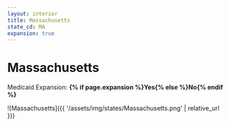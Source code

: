 ```yaml
---
layout: interior
title: Massachusetts
state_cd: MA
expansion: true
---
```


# Massachusetts

Medicaid Expansion: **{% if page.expansion %}Yes{% else %}No{% endif %}**

![Massachusetts]({{ '/assets/img/states/Massachusetts.png' | relative_url }})
